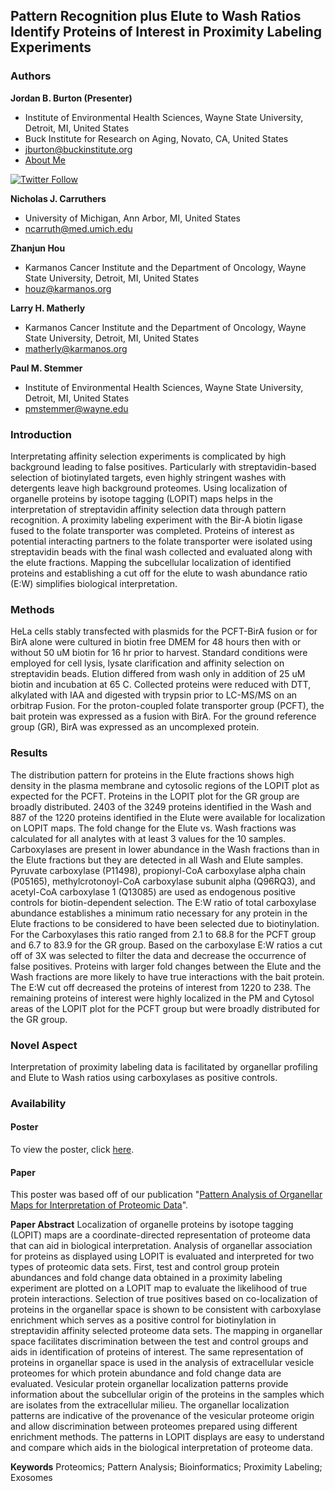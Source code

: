 ## Pattern Recognition plus Elute to Wash Ratios Identify Proteins of Interest in Proximity Labeling Experiments

### Authors

**Jordan B. Burton (Presenter)**

-  Institute of Environmental Health Sciences, Wayne State University, Detroit, MI, United States
-  Buck Institute for Research on Aging, Novato, CA, United States
- <jburton@buckinstitute.org>
- [About Me](index.md)

[![Twitter Follow](https://img.shields.io/twitter/follow/JoBBurt?color=1DA1F2&logo=Twitter&style=for-the-badge)](https://twitter.com/intent/follow?original_referer=https%3A%2F%2Fgithub.com%2FJoBBurt&screen_name=JoBBurt)

**Nicholas J. Carruthers**

- University of Michigan, Ann Arbor, MI, United States
- <ncarruth@med.umich.edu>

**Zhanjun Hou**

- Karmanos Cancer Institute and the Department of Oncology, Wayne State University, Detroit, MI, United States
- <houz@karmanos.org>

**Larry H. Matherly**

- Karmanos Cancer Institute and the Department of Oncology, Wayne State University, Detroit, MI, United States
- <matherly@karmanos.org>

**Paul M. Stemmer**

- Institute of Environmental Health Sciences, Wayne State University, Detroit, MI, United States
- <pmstemmer@wayne.edu>

### Introduction
Interpretating affinity selection experiments is complicated by high background leading to false positives. Particularly with streptavidin-based selection of biotinylated targets, even highly stringent washes with detergents leave high background proteomes. Using localization of organelle proteins by isotope tagging (LOPIT) maps helps in the interpretation of streptavidin affinity selection data through pattern recognition. A proximity labeling experiment with the Bir-A biotin ligase fused to the folate transporter was completed. Proteins of interest as potential interacting partners to the folate transporter were isolated using streptavidin beads with the final wash collected and evaluated along with the elute fractions. Mapping the subcellular localization of identified proteins and establishing a cut off for the elute to wash abundance ratio (E:W) simplifies biological interpretation.

### Methods
HeLa cells stably transfected with plasmids for the PCFT-BirA fusion or for BirA alone were cultured in biotin free DMEM for 48 hours then with or without 50 uM biotin for 16 hr prior to harvest. Standard conditions were employed for cell lysis, lysate clarification and affinity selection on streptavidin beads. Elution differed from wash only in addition of 25 uM biotin and incubation at 65 C. Collected proteins were reduced with DTT, alkylated with IAA and digested with trypsin prior to LC-MS/MS on an orbitrap Fusion. For the proton-coupled folate transporter group (PCFT), the bait protein was expressed as a fusion with BirA. For the ground reference group (GR), BirA was expressed as an uncomplexed protein.

### Results
The distribution pattern for proteins in the Elute fractions shows high density in the plasma membrane and cytosolic regions of the LOPIT plot as expected for the PCFT. Proteins in the LOPIT plot for the GR group are broadly distributed. 2403 of the 3249 proteins identified in the Wash and 887 of the 1220 proteins identified in the Elute were available for localization on LOPIT maps. The fold change for the Elute vs. Wash fractions was calculated for all analytes with at least 3 values for the 10 samples. Carboxylases are present in lower abundance in the Wash fractions than in the Elute fractions but they are detected in all Wash and Elute samples. Pyruvate carboxylase (P11498), propionyl-CoA carboxylase alpha chain (P05165), methylcrotonoyl-CoA carboxylase subunit alpha (Q96RQ3), and acetyl-CoA carboxylase 1 (Q13085) are used as endogenous positive controls for biotin-dependent selection. The E:W ratio of total carboxylase abundance establishes a minimum ratio necessary for any protein in the Elute fractions to be considered to have been selected due to biotinylation.  For the Carboxylases this ratio ranged from 2.1 to 68.8 for the PCFT group and 6.7 to 83.9 for the GR group. Based on the carboxylase E:W ratios a cut off of 3X was selected to filter the data and decrease the occurrence of false positives. Proteins with larger fold changes between the Elute and the Wash fractions are more likely to have true interactions with the bait protein. The E:W cut off decreased the proteins of interest from 1220 to 238. The remaining proteins of interest were highly localized in the PM and Cytosol areas of the LOPIT plot for the PCFT group but were broadly distributed for the GR group.

### Novel Aspect
Interpretation of proximity labeling data is facilitated by organellar profiling and Elute to Wash ratios using carboxylases as positive controls.

### Availability

#### Poster

To view the poster, click [here](ASMS2022/22_0531_ASMS_Poster_Pattern_Recognition_Final.pdf).

#### Paper

This poster was based off of our publication "[Pattern Analysis of Organellar Maps for Interpretation of Proteomic Data](https://doi.org/10.3390/proteomes10020018)".

**Paper Abstract**
Localization of organelle proteins by isotope tagging (LOPIT) maps are a coordinate-directed representation of proteome data that can aid in biological interpretation. 
Analysis of organellar association for proteins as displayed using LOPIT is evaluated and interpreted for two types of proteomic data sets. 
First, test and control group protein abundances and fold change data obtained in a proximity labeling experiment are plotted on a LOPIT map to evaluate the likelihood of true protein interactions. 
Selection of true positives based on co-localization of proteins in the organellar space is shown to be consistent with carboxylase enrichment which serves as a positive control for biotinylation in streptavidin affinity selected proteome data sets. 
The mapping in organellar space facilitates discrimination between the test and control groups and aids in identification of proteins of interest. 
The same representation of proteins in organellar space is used in the analysis of extracellular vesicle proteomes for which protein abundance and fold change data are evaluated. 
Vesicular protein organellar localization patterns provide information about the subcellular origin of the proteins in the samples which are isolates from the extracellular milieu. 
The organellar localization patterns are indicative of the provenance of the vesicular proteome origin and allow discrimination between proteomes prepared using different enrichment methods. 
The patterns in LOPIT displays are easy to understand and compare which aids in the biological interpretation of proteome data.

**Keywords**
Proteomics; Pattern Analysis; Bioinformatics; Proximity Labeling; Exosomes
